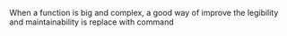 When a function is big and complex, a good way of improve the legibility and maintainability is replace with command